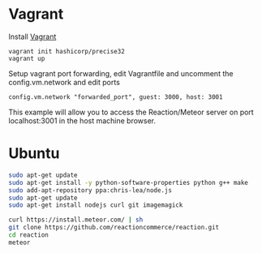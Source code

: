 # Vagrant
Install [Vagrant](//www.vagrantup.com/downloads.html)

```
vagrant init hashicorp/precise32
vagrant up
```

Setup vagrant port forwarding, edit Vagrantfile and uncomment the config.vm.network and edit ports

```
config.vm.network "forwarded_port", guest: 3000, host: 3001
```

This example will allow you to access the Reaction/Meteor server on port localhost:3001 in the host machine browser.

# Ubuntu

```bash
sudo apt-get update
sudo apt-get install -y python-software-properties python g++ make
sudo add-apt-repository ppa:chris-lea/node.js
sudo apt-get update
sudo apt-get install nodejs curl git imagemagick

curl https://install.meteor.com/ | sh
git clone https://github.com/reactioncommerce/reaction.git
cd reaction
meteor
```
